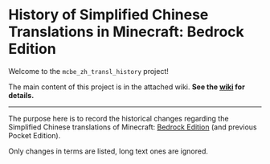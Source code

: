 # History of Simplified Chinese Translations in Minecraft: Bedrock Edition

Welcome to the `mcbe_zh_transl_history` project! 

The main content of this project is in the attached wiki. **See the [wiki](https://github.com/SkyEye-FAST/mcbe_zh_transl_history/wiki) for details.**

----

The purpose here is to record the historical changes regarding the Simplified Chinese translations of Minecraft: [Bedrock Edition](https://minecraft.wiki/w/Bedrock_Edition) (and previous Pocket Edition).

Only changes in terms are listed, long text ones are ignored.
